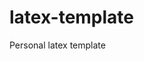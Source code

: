 # latex-template
Personal latex template
<a href="pdfs/ProjMarr_slides.pdf" class="image fit"><img src="images/marr_pic.jpg" alt=""></a>
